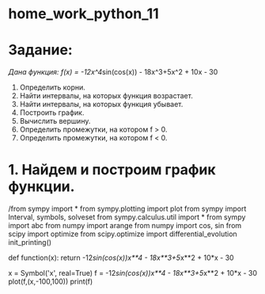 # home_work_python_11

# Задание:

*Дана функция: f(x) = -12x^4*sin(cos(x)) - 18x^3+5x^2 + 10x - 30

1. Определить корни.
2. Найти интервалы, на которых функция возрастает.
3. Найти интервалы, на которых функция убывает.
4. Построить график.
5. Вычислить вершину.
6. Определить промежутки, на котором f > 0.
7. Определить промежутки, на котором f < 0.

# 1. Найдем и построим график функции.

/from sympy import *
from sympy.plotting import plot
from sympy import Interval, symbols, solveset
from sympy.calculus.util import *
from sympy import abc
from numpy import arange
from numpy import cos, sin
from scipy import optimize
from scipy.optimize import differential_evolution
init_printing()

def function(x):
    return -12*sin(cos(x))*x**4 - 18*x**3+5*x**2 + 10*x - 30
    
x = Symbol('x', real=True)
f = -12*sin(cos(x))*x**4 - 18*x**3+5*x**2 + 10*x - 30
plot(f,(x,-100,100))
print(f)
